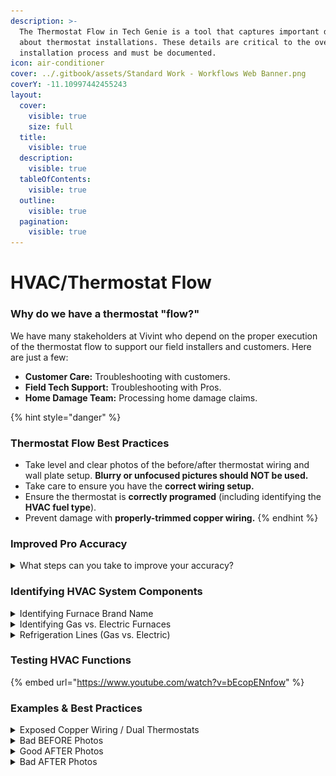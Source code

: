 ```yaml
---
description: >-
  The Thermostat Flow in Tech Genie is a tool that captures important details
  about thermostat installations. These details are critical to the overall
  installation process and must be documented.
icon: air-conditioner
cover: ../.gitbook/assets/Standard Work - Workflows Web Banner.png
coverY: -11.10997442455243
layout:
  cover:
    visible: true
    size: full
  title:
    visible: true
  description:
    visible: true
  tableOfContents:
    visible: true
  outline:
    visible: true
  pagination:
    visible: true
---
```


# HVAC/Thermostat Flow

### Why do we have a thermostat "flow?"

We have many stakeholders at Vivint who depend on the proper execution of the thermostat flow to support our field installers and customers. Here are just a few:

* **Customer Care:**  Troubleshooting with customers.
* **Field Tech Support:**  Troubleshooting with Pros.
* **Home Damage Team:**  Processing home damage claims.

{% hint style="danger" %}
### Thermostat Flow Best Practices

* Take level and clear photos of the before/after thermostat wiring and wall plate setup. **Blurry or unfocused pictures should NOT be used.**
* Take care to ensure you have the **correct wiring setup.**
* Ensure the thermostat is **correctly programed** (including identifying the **HVAC fuel type**).
* Prevent damage with **properly-trimmed copper wiring.**
{% endhint %}

### Improved Pro Accuracy

<details>

<summary>What steps can you take to improve your accuracy?</summary>

1. Take accurate **before photos** (these will be the source of truth for future troubleshooting).
2. Use the Thermostat Flow in Tech Genie as a TOOL, **not a TASK.**
3. Identify the **correct fuel type** (Gas or Electric). This is VERY important.
4. Properly **test the system** both **before and after.** Fix problems while you're on-site.
5. Only use **one power source;** either **C-Wire or Batteries.**
6. Program the thermostat from its **FINAL LOCATION.**

<img src="../.gitbook/assets/Microsoft PowerPoint_HVAC Flow Training to OM&#x27;s_03-20-2025_1133AM000031.png" alt="" data-size="original">

{% hint style="warning" %}
**DO NOT** take pictures of phone screens. These are NOT considered original photos.
{% endhint %}

</details>

### Identifying HVAC System Components

<details>

<summary>Identifying Furnace Brand Name</summary>

<img src="../.gitbook/assets/Microsoft PowerPoint 2025-03-20 12.08.39.png" alt="" data-size="original">

</details>

<details>

<summary>Identifying Gas vs. Electric Furnaces</summary>

* Flue Pipes and Venting always indicate a **gas-powered system.**
* No venting pipes? **The furnace is electric.**

<img src="../.gitbook/assets/Microsoft PowerPoint 2025-03-20 12.09.31.png" alt="" data-size="original">

<img src="../.gitbook/assets/Microsoft PowerPoint 2025-03-20 12.09.53.png" alt="" data-size="original">

<img src="../.gitbook/assets/Microsoft PowerPoint 2025-03-20 12.10.17.png" alt="" data-size="original">

<img src="../.gitbook/assets/Microsoft PowerPoint 2025-03-20 12.11.10.png" alt="" data-size="original">

</details>

<details>

<summary>Refrigeration Lines (Gas vs. Electric)</summary>

<img src="../.gitbook/assets/Microsoft PowerPoint 2025-03-20 12.11.45.png" alt="" data-size="original">

</details>

### Testing HVAC Functions

{% embed url="https://www.youtube.com/watch?v=bEcopENnfow" %}

### Examples & Best Practices

<details>

<summary>Exposed Copper Wiring / Dual Thermostats</summary>

* **BE CAREFUL:**  Exposed copper wiring can cause shorts or blown transformers.
* Remember that **dual-thermostats** can be either a **Heat Pump or a Conventional system.**

<img src="../.gitbook/assets/Microsoft PowerPoint 2025-03-20 11.39.55.png" alt="" data-size="original">

</details>

<details>

<summary>Bad BEFORE Photos</summary>

* When disassembling the existing thermostat terminal, be sure to go until you see the **terminal letters**.
* **Clean any dust or smudges** from the wiring terminal so wires and their positions are clearly visible.
* Confirm you can see the **wires and letters** in your photos.
* **DO NOT** remove wires before taking the photo.

<img src="../.gitbook/assets/Microsoft PowerPoint 2025-03-20 11.52.26.png" alt="" data-size="original">

{% hint style="warning" %}
**DO NOT** take pictures of phone screens. These are NOT considered original photos.
{% endhint %}

</details>

<details>

<summary>Good AFTER Photos</summary>

* The photos of wiring you submit should be **straight forward, clear, and legible** (where you can see all of the letters easily).

<img src="../.gitbook/assets/Microsoft PowerPoint 2025-03-20 11.43.32.png" alt="" data-size="original">

{% hint style="warning" %}
**DO NOT** take pictures of phone screens. These are NOT considered original photos.
{% endhint %}

</details>

<details>

<summary>Bad AFTER Photos</summary>

* **DO NOT** take blurry photos.
* **DO NOT** include inanimate objects in the photo.
* **DO NOT** take pictures that are all black, red, or of the thermostat faceplate.

<img src="../.gitbook/assets/Microsoft PowerPoint 2025-03-20 11.57.05.png" alt="" data-size="original">

<img src="../.gitbook/assets/Microsoft PowerPoint 2025-03-20 12.01.02.png" alt="" data-size="original">

{% hint style="warning" %}
**DO NOT** take pictures of phone screens. These are NOT considered original photos.
{% endhint %}

</details>

